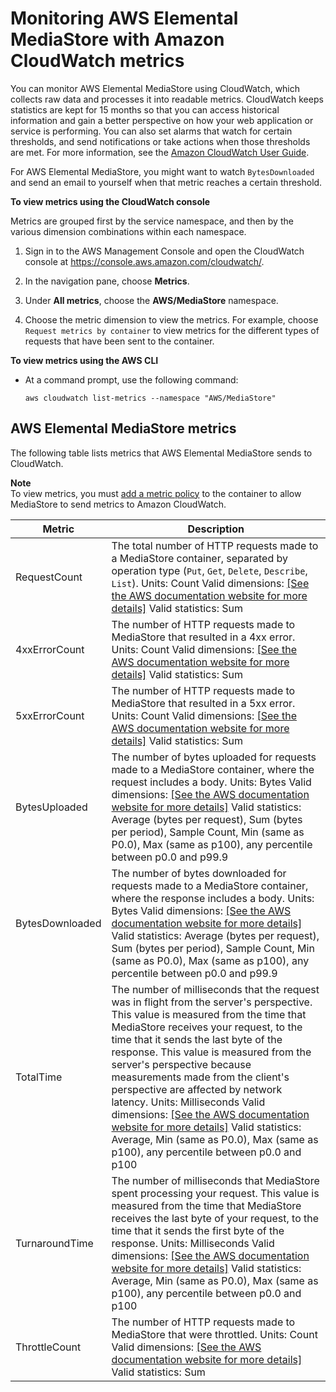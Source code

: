 # Monitoring AWS Elemental MediaStore with Amazon CloudWatch metrics<a name="monitor-with-cloudwatch-metrics"></a>

You can monitor AWS Elemental MediaStore using CloudWatch, which collects raw data and processes it into readable metrics\. CloudWatch keeps statistics are kept for 15 months so that you can access historical information and gain a better perspective on how your web application or service is performing\. You can also set alarms that watch for certain thresholds, and send notifications or take actions when those thresholds are met\. For more information, see the [Amazon CloudWatch User Guide](https://docs.aws.amazon.com/AmazonCloudWatch/latest/monitoring/)\.

For AWS Elemental MediaStore, you might want to watch `BytesDownloaded` and send an email to yourself when that metric reaches a certain threshold\.

**To view metrics using the CloudWatch console**

Metrics are grouped first by the service namespace, and then by the various dimension combinations within each namespace\.

1. Sign in to the AWS Management Console and open the CloudWatch console at [https://console\.aws\.amazon\.com/cloudwatch/](https://console.aws.amazon.com/cloudwatch/)\.

1. In the navigation pane, choose **Metrics**\.

1. Under **All metrics**, choose the **AWS/MediaStore** namespace\.

1. Choose the metric dimension to view the metrics\. For example, choose `Request metrics by container` to view metrics for the different types of requests that have been sent to the container\.

**To view metrics using the AWS CLI**
+ At a command prompt, use the following command:

  ```
  aws cloudwatch list-metrics --namespace "AWS/MediaStore"
  ```

## AWS Elemental MediaStore metrics<a name="monitor-with-cloudwatch-metrics-for-mediastore"></a>

The following table lists metrics that AWS Elemental MediaStore sends to CloudWatch\.

**Note**  
To view metrics, you must [add a metric policy](policies-metric-add.md#policies-metric-add.title) to the container to allow MediaStore to send metrics to Amazon CloudWatch\.


| Metric | Description | 
| --- | --- | 
| RequestCount |  The total number of HTTP requests made to a MediaStore container, separated by operation type \(`Put`, `Get`, `Delete`, `Describe`, `List`\)\. Units: Count Valid dimensions:  [\[See the AWS documentation website for more details\]](http://docs.aws.amazon.com/mediastore/latest/ug/monitor-with-cloudwatch-metrics.html) Valid statistics: Sum  | 
| 4xxErrorCount |  The number of HTTP requests made to MediaStore that resulted in a 4xx error\. Units: Count Valid dimensions:  [\[See the AWS documentation website for more details\]](http://docs.aws.amazon.com/mediastore/latest/ug/monitor-with-cloudwatch-metrics.html) Valid statistics: Sum  | 
| 5xxErrorCount |  The number of HTTP requests made to MediaStore that resulted in a 5xx error\. Units: Count Valid dimensions: [\[See the AWS documentation website for more details\]](http://docs.aws.amazon.com/mediastore/latest/ug/monitor-with-cloudwatch-metrics.html) Valid statistics: Sum  | 
| BytesUploaded |  The number of bytes uploaded for requests made to a MediaStore container, where the request includes a body\. Units: Bytes Valid dimensions: [\[See the AWS documentation website for more details\]](http://docs.aws.amazon.com/mediastore/latest/ug/monitor-with-cloudwatch-metrics.html) Valid statistics: Average \(bytes per request\), Sum \(bytes per period\), Sample Count, Min \(same as P0\.0\), Max \(same as p100\), any percentile between p0\.0 and p99\.9  | 
| BytesDownloaded |  The number of bytes downloaded for requests made to a MediaStore container, where the response includes a body\. Units: Bytes Valid dimensions: [\[See the AWS documentation website for more details\]](http://docs.aws.amazon.com/mediastore/latest/ug/monitor-with-cloudwatch-metrics.html) Valid statistics: Average \(bytes per request\), Sum \(bytes per period\), Sample Count, Min \(same as P0\.0\), Max \(same as p100\), any percentile between p0\.0 and p99\.9  | 
| TotalTime |  The number of milliseconds that the request was in flight from the server's perspective\. This value is measured from the time that MediaStore receives your request, to the time that it sends the last byte of the response\. This value is measured from the server's perspective because measurements made from the client's perspective are affected by network latency\. Units: Milliseconds Valid dimensions: [\[See the AWS documentation website for more details\]](http://docs.aws.amazon.com/mediastore/latest/ug/monitor-with-cloudwatch-metrics.html) Valid statistics: Average, Min \(same as P0\.0\), Max \(same as p100\), any percentile between p0\.0 and p100  | 
| TurnaroundTime |  The number of milliseconds that MediaStore spent processing your request\. This value is measured from the time that MediaStore receives the last byte of your request, to the time that it sends the first byte of the response\. Units: Milliseconds Valid dimensions: [\[See the AWS documentation website for more details\]](http://docs.aws.amazon.com/mediastore/latest/ug/monitor-with-cloudwatch-metrics.html) Valid statistics: Average, Min \(same as P0\.0\), Max \(same as p100\), any percentile between p0\.0 and p100  | 
| ThrottleCount | The number of HTTP requests made to MediaStore that were throttled\. Units: Count Valid dimensions: [\[See the AWS documentation website for more details\]](http://docs.aws.amazon.com/mediastore/latest/ug/monitor-with-cloudwatch-metrics.html) Valid statistics: Sum  | 